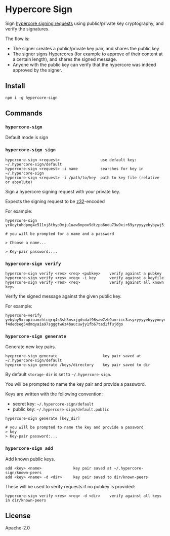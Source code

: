 # Hypercore Sign

Sign [hypercore signing requests](https://github.com/holepunchto/hypercore-signing-request/) using public/private key cryptography, and verify the signatures.

The flow is:
- The signer creates a public/private key pair, and shares the public key
- The signer signs Hypercores (for example to approve of their content at a certain length), and shares the signed message.
- Anyone with the public key can verify that the hypercore was indeed approved by the signer.

## Install

```
npm i -g hypercore-sign
```

## Commands

### `hypercore-sign`

Default mode is sign

### `hypercore-sign sign`

```
hypercore-sign <request>                  use default key: ~/.hypercore-sign/default
hypercore-sign <request> -i name          searches for key in ~/.hypercore-sign
hypercore-sign <request> -i /path/to/key  path to key file (relative or absolute)
```

Sign a hypercore signing request with your private key.

Expects the signing request to be [z32](z32)-encoded

For example:
```
hypercore-sign yr8oytuhdpmg4e511nj8thyo9mju1uaw8npox9dtzpo6ndu73w9xir69yryyyyebybywj5ifg81e8ikqbokxj1uehb1r6pkuex9s91axybjybajc47dhsgtjr9p58q8perk758qmxqn3idu5hiu5xw1iutce8xhmtmi6oxx3

# you will be prompted for a name and a password

> Choose a name...

> Key-pair password:...
```

### `hypercore-sign verify`

```
hypercore-sign verify <res> <req> <pubkey>    verify against a pubkey
hypercore-sign verify <res> <req> -i key      verify against a keyfile 
hypercore-sign verify <res> <req>             verify against all known keys
```

Verify the signed message against the given public key.

For example:
```
hypercore-verify yebyby5xzupiuamzhtcqrq4s3sh3msxjgdsdaf96saw7zb9amriic3asyryyyyebyyyonyebyryonyebyryonyebyryonyebyryonyebyryonyebyryonmwgo8copzwgshbtmt95cccpdj7xwdtg38e1brkd75do8rkmg1gpyy f4dedseg54dmqyaia97sgggtw6z4baucuwjy1fb67tad1ffujdgo
```


### `hypercore-sign generate`

Generate new key pairs.

```
hyeprcore-sign generate                    key pair saved at ~/.hypercore-sign/default
hyeprcore-sign generate /keys/directory    key pair saved to dir
```

By default `storage-dir` is set to `~/.hypercore-sign`.

You will be prompted to name the key pair and provide a password.

Keys are written with the following convention:
- secret key: `~/.hypercore-sign/default`
- public key: `~/.hypercore-sign/default.public`

```
hypercore-sign generate [key_dir]

# you will be prompted to name the key and provide a password
> key
> Key-pair password:...
```

### `hypercore-sign add`

Add known public keys.

```
add <key> <name>              key pair saved at ~/.hypercore-sign/known-peers
add <key> <name> -d <dir>     key pair saved to dir/known-peers
```

These will be used to verify requests if no pubkey is provided:

```
hypercore-sign verify <res> <req> -d <dir>    verify against all keys in dir/known-peers
```

## License

Apache-2.0

